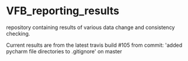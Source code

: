 # VFB_reporting_results
repository containing results of various data change and consistency checking.

 Current results are from the latest travis build #105 from commit: 'added pycharm file directories to .gitignore' on master
